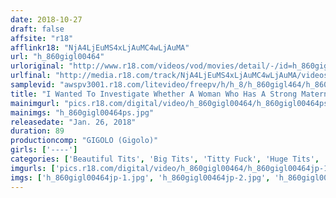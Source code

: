 ```yaml
---
date: 2018-10-27
draft: false
affsite: "r18"
afflinkr18: "NjA4LjEuMS4xLjAuMC4wLjAuMA"
url: "h_860gigl00464"
urloriginal: "http://www.r18.com/videos/vod/movies/detail/-/id=h_860gigl00464"
urlfinal: "http://media.r18.com/track/NjA4LjEuMS4xLjAuMC4wLjAuMA/videos/vod/movies/detail/-/id=h_860gigl00464"
samplevid: "awspv3001.r18.com/litevideo/freepv/h/h_8/h_860gigl464/h_860gigl464_dmb_w.mp4"
title: "I Wanted To Investigate Whether A Woman Who Has A Strong Maternal Instinct Will Want To Have Sex When She Has Her Tits Toyed With..."
mainimgurl: "pics.r18.com/digital/video/h_860gigl00464/h_860gigl00464ps.jpg"
mainimgs: "h_860gigl00464ps.jpg"
releasedate: "Jan. 26, 2018"
duration: 89
productioncomp: "GIGOLO (Gigolo)"
girls: ['----']
categories: ['Beautiful Tits', 'Big Tits', 'Titty Fuck', 'Huge Tits', 'Hi-Def']
imgurls: ['pics.r18.com/digital/video/h_860gigl00464/h_860gigl00464jp-1.jpg', 'pics.r18.com/digital/video/h_860gigl00464/h_860gigl00464jp-2.jpg', 'pics.r18.com/digital/video/h_860gigl00464/h_860gigl00464jp-3.jpg', 'pics.r18.com/digital/video/h_860gigl00464/h_860gigl00464jp-4.jpg', 'pics.r18.com/digital/video/h_860gigl00464/h_860gigl00464jp-5.jpg', 'pics.r18.com/digital/video/h_860gigl00464/h_860gigl00464jp-6.jpg', 'pics.r18.com/digital/video/h_860gigl00464/h_860gigl00464jp-7.jpg', 'pics.r18.com/digital/video/h_860gigl00464/h_860gigl00464jp-8.jpg', 'pics.r18.com/digital/video/h_860gigl00464/h_860gigl00464jp-9.jpg', 'pics.r18.com/digital/video/h_860gigl00464/h_860gigl00464jp-10.jpg', 'pics.r18.com/digital/video/h_860gigl00464/h_860gigl00464jp-11.jpg', 'pics.r18.com/digital/video/h_860gigl00464/h_860gigl00464jp-12.jpg', 'pics.r18.com/digital/video/h_860gigl00464/h_860gigl00464jp-13.jpg', 'pics.r18.com/digital/video/h_860gigl00464/h_860gigl00464jp-14.jpg', 'pics.r18.com/digital/video/h_860gigl00464/h_860gigl00464jp-15.jpg', 'pics.r18.com/digital/video/h_860gigl00464/h_860gigl00464jp-16.jpg', 'pics.r18.com/digital/video/h_860gigl00464/h_860gigl00464jp-17.jpg', 'pics.r18.com/digital/video/h_860gigl00464/h_860gigl00464jp-18.jpg', 'pics.r18.com/digital/video/h_860gigl00464/h_860gigl00464jp-19.jpg', 'pics.r18.com/digital/video/h_860gigl00464/h_860gigl00464jp-20.jpg']
imgs: ['h_860gigl00464jp-1.jpg', 'h_860gigl00464jp-2.jpg', 'h_860gigl00464jp-3.jpg', 'h_860gigl00464jp-4.jpg', 'h_860gigl00464jp-5.jpg', 'h_860gigl00464jp-6.jpg', 'h_860gigl00464jp-7.jpg', 'h_860gigl00464jp-8.jpg', 'h_860gigl00464jp-9.jpg', 'h_860gigl00464jp-10.jpg', 'h_860gigl00464jp-11.jpg', 'h_860gigl00464jp-12.jpg', 'h_860gigl00464jp-13.jpg', 'h_860gigl00464jp-14.jpg', 'h_860gigl00464jp-15.jpg', 'h_860gigl00464jp-16.jpg', 'h_860gigl00464jp-17.jpg', 'h_860gigl00464jp-18.jpg', 'h_860gigl00464jp-19.jpg', 'h_860gigl00464jp-20.jpg']
---
```

